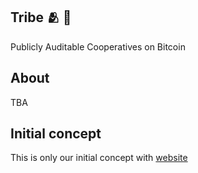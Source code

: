 ## Tribe 🫂 🔑

Publicly Auditable Cooperatives on Bitcoin

## About

TBA

## Initial concept

This is only our initial concept with [website](www.tribebtc.com/)
